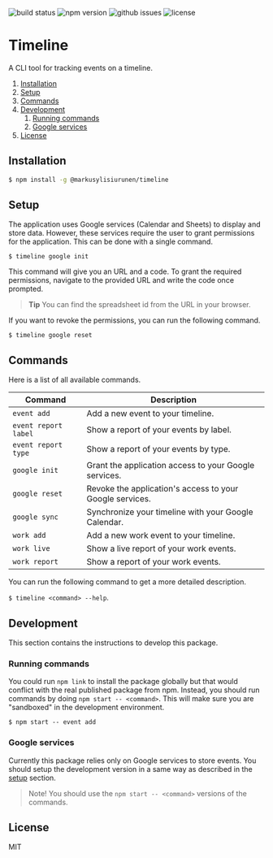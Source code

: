 ![build status](https://travis-ci.org/markusylisiurunen/timeline.svg?branch=master)
![npm version](https://badge.fury.io/js/%40markusylisiurunen%2Ftimeline.svg)
![github issues](https://img.shields.io/github/issues/markusylisiurunen/timeline.svg)
![license](https://img.shields.io/github/license/markusylisiurunen/timeline.svg)

# Timeline

A CLI tool for tracking events on a timeline.

1. [Installation](#installation)
2. [Setup](#setup)
3. [Commands](#commands)
4. [Development](#development)
   1. [Running commands](#running-commands)
   2. [Google services](#google-services)
5. [License](#license)

## Installation

```sh
$ npm install -g @markusylisiurunen/timeline
```

## Setup

The application uses Google services (Calendar and Sheets) to display and store data. However, these
services require the user to grant permissions for the application. This can be done with a single
command.

`$ timeline google init`

This command will give you an URL and a code. To grant the required permissions, navigate to the
provided URL and write the code once prompted.

> **Tip** You can find the spreadsheet id from the URL in your browser.

If you want to revoke the permissions, you can run the following command.

`$ timeline google reset`

## Commands

Here is a list of all available commands.

| Command              | Description                                              |
| -------------------- | -------------------------------------------------------- |
| `event add`          | Add a new event to your timeline.                        |
| `event report label` | Show a report of your events by label.                   |
| `event report type`  | Show a report of your events by type.                    |
| `google init`        | Grant the application access to your Google services.    |
| `google reset`       | Revoke the application's access to your Google services. |
| `google sync`        | Synchronize your timeline with your Google Calendar.     |
| `work add`           | Add a new work event to your timeline.                   |
| `work live`          | Show a live report of your work events.                  |
| `work report`        | Show a report of your work events.                       |

You can run the following command to get a more detailed description.

`$ timeline <command> --help`.

## Development

This section contains the instructions to develop this package.

### Running commands

You could run `npm link` to install the package globally but that would conflict with the real
published package from npm. Instead, you should run commands by doing `npm start -- <command>`. This
will make sure you are "sandboxed" in the development environment.

`$ npm start -- event add`

### Google services

Currently this package relies only on Google services to store events. You should setup the
development version in a same way as described in the [setup](#setup) section.

> Note! You should use the `npm start -- <command>` versions of the commands.

## License

MIT

